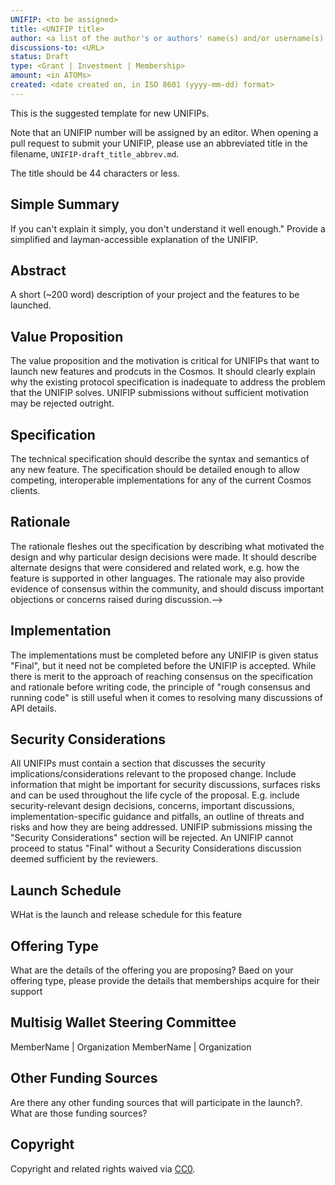 ```yaml
---
UNIFIP: <to be assigned>
title: <UNIFIP title>
author: <a list of the author's or authors' name(s) and/or username(s), or name(s) and email(s), e.g. (use with the parentheses or triangular brackets): FirstName LastName (@GitHubUsername), FirstName LastName <foo@bar.com>, FirstName (@GitHubUsername) and GitHubUsername (@GitHubUsername)>
discussions-to: <URL>
status: Draft
type: <Grant | Investment | Membership>
amount: <in ATOMs>
created: <date created on, in ISO 8601 (yyyy-mm-dd) format>
---
```


<!--You can leave these HTML comments in your merged UNIFIP and delete the visible duplicate text guides, they will not appear and may be helpful to refer to if you edit it again. This is the suggested template for new UNIFIPs. Note that an UNIFIP number will be assigned by an editor. When opening a pull request to submit your UNIFIP, please use an abbreviated title in the filename, `UNIFIP-draft_title_abbrev.md`. The title should be 44 characters or less.-->
This is the suggested template for new UNIFIPs.

Note that an UNIFIP number will be assigned by an editor. When opening a pull request to submit your UNIFIP, please use an abbreviated title in the filename, `UNIFIP-draft_title_abbrev.md`.

The title should be 44 characters or less.

## Simple Summary
<!--"If you can't explain it simply, you don't understand it well enough." Provide a simplified and layman-accessible explanation of the UNIFIP.-->
If you can't explain it simply, you don't understand it well enough." Provide a simplified and layman-accessible explanation of the UNIFIP.

## Abstract
<!--A short (~200 word) description of the project and the objective feature to be released.-->
A short (~200 word) description of your project and the features to be launched.

## Value Proposition
<!-- What are the key value propositions and motiviation for the feeatures proposed.-->
The value proposition and the motivation is critical for UNIFIPs that want to launch new features and prodcuts in the Cosmos. It should clearly explain why the existing protocol specification is inadequate to address the problem that the UNIFIP solves. UNIFIP submissions without sufficient motivation may be rejected outright.

## Specification
<!--The technical specification should describe the syntax and semantics of any new feature. The specification should be detailed enough to allow competing, interoperable implementations for any of the current Cosmos Clients.-->
The technical specification should describe the syntax and semantics of any new feature. The specification should be detailed enough to allow competing, interoperable implementations for any of the current Cosmos clients.

## Rationale
<!--The rationale fleshes out the specification by describing what motivated the design and why particular design decisions were made. It should describe alternate designs that were considered and related work, e.g. how the feature is supported in other languages. The rationale may also provide evidence of consensus within the community, and should discuss important objections or concerns raised during discussion.-->
The rationale fleshes out the specification by describing what motivated the design and why particular design decisions were made. It should describe alternate designs that were considered and related work, e.g. how the feature is supported in other languages. The rationale may also provide evidence of consensus within the community, and should discuss important objections or concerns raised during discussion.-->

## Implementation
<!--The implementations must be completed before any UNIFIP is given status "Final", but it need not be completed before the UNIFIP is accepted. While there is merit to the approach of reaching consensus on the specification and rationale before writing code, the principle of "rough consensus and running code" is still useful when it comes to resolving many discussions of API details.-->
The implementations must be completed before any UNIFIP is given status "Final", but it need not be completed before the UNIFIP is accepted. While there is merit to the approach of reaching consensus on the specification and rationale before writing code, the principle of "rough consensus and running code" is still useful when it comes to resolving many discussions of API details.

## Security Considerations
<!--All UNIFIPs must contain a section that discusses the security implications/considerations relevant to the proposed change. Include information that might be important for security discussions, surfaces risks and can be used throughout the life cycle of the proposal. E.g. include security-relevant design decisions, concerns, important discussions, implementation-specific guidance and pitfalls, an outline of threats and risks and how they are being addressed. UNIFIP submissions missing the "Security Considerations" section will be rejected. An UNIFIP cannot proceed to status "Final" without a Security Considerations discussion deemed sufficient by the reviewers.-->
All UNIFIPs must contain a section that discusses the security implications/considerations relevant to the proposed change. Include information that might be important for security discussions, surfaces risks and can be used throughout the life cycle of the proposal. E.g. include security-relevant design decisions, concerns, important discussions, implementation-specific guidance and pitfalls, an outline of threats and risks and how they are being addressed. UNIFIP submissions missing the "Security Considerations" section will be rejected. An UNIFIP cannot proceed to status "Final" without a Security Considerations discussion deemed sufficient by the reviewers.

## Launch Schedule
<!-- What is the launch schedule for this feature?-->
WHat is the launch and release schedule for this feature

## Offering Type
<!--What is your proposed fundingn structure-->
What are the details of the offering you are proposing? Baed on your offering type, please provide the details that memberships acquire for their support

## Multisig Wallet Steering Committee
<!--Who is your multisignature wallet committee? -->
MemberName | Organization
MemberName | Organization

## Other Funding Sources
<!-- Are there any other funding sources that will participate in the launch? -->
Are there any other funding sources that will participate in the launch?. What are those funding sources?

## Copyright
Copyright and related rights waived via [CC0](https://creativecommons.org/publicdomain/zero/1.0/).